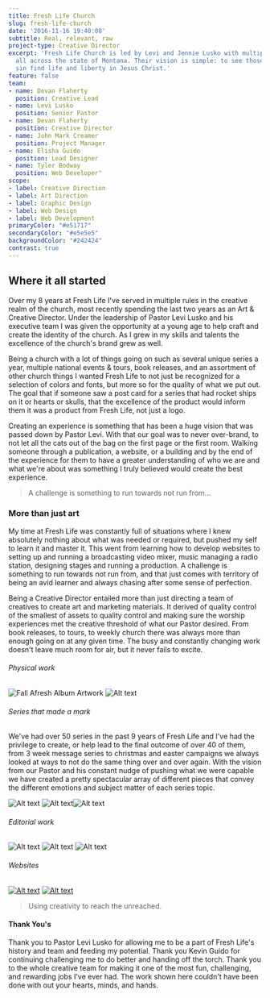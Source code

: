 ```yaml
---
title: Fresh Life Church
slug: fresh-life-church
date: '2016-11-16 19:40:08'
subtitle: Real, relevant, raw
project-type: Creative Director
excerpt: 'Fresh Life Church is led by Levi and Jennie Lusko with multiple campuses
  all across the state of Montana. Their vision is simple: to see those stranded in
  sin find life and liberty in Jesus Christ.'
feature: false
team:
- name: Devan Flaherty
  position: Creative Lead
- name: Levi Lusko
  position: Senior Pastor
- name: Devan Flaherty
  position: Creative Director
- name: John Mark Creamer
  position: Project Manager
- name: Elisha Guido
  position: Lead Designer
- name: Tyler Bodway
  position: Web Developer"
scope:
- label: Creative Direction
- label: Art Direction
- label: Graphic Design
- label: Web Design
- label: Web Development
primaryColor: "#e51717"
secondaryColor: "#e5e5e5"
backgroundColor: "#242424"
contrast: true
---
```

## Where it all started

Over my 8 years at Fresh Life I've served in multiple rules in the creative realm of the church, most recently spending the last two years as an Art & Creative Director. Under the leadership of Pastor Levi Lusko and his executive team I was given the opportunity at a young age to help craft and create the identity of the church. As I grew in my skills and talents the excellence of the church's brand grew as well.

Being a church with a lot of things going on such as several unique series a year, multiple national events & tours, book releases, and an assortment of other church things I wanted Fresh Life to not just be recognized for a selection of colors and fonts, but more so for the quality of what we put out. The goal that if someone saw a post card for a series that had rocket ships on it or hearts or skulls, that the excellence of the product would inform them it was a product from Fresh Life, not just a logo.

Creating an experience is something that has been a huge vision that was passed down by Pastor Levi. With that our goal was to never over-brand, to not let all the cats out of the bag on the first page or the first room. Walking someone through a publication, a website, or a building and by the end of the experience for them to have a greater understanding of who we are and what we're about was something I truly believed would create the best experience.

> A challenge is something to run towards not run from...

### More than just art

My time at Fresh Life was constantly full of situations where I knew absolutely nothing about what was needed or required, but pushed my self to learn it and master it. This went from learning how to develop websites to setting up and running a broadcasting video mixer, music managing a radio station, designing stages and running a production. A challenge is something to run towards not run from, and that just comes with territory of being an avid learner and always chasing after some sense of perfection.

Being a Creative Director entailed more than just directing a team of creatives to create art and marketing materials. It derived of quality control of the smallest of assets to quality control and making sure the worship experiences met the creative threshold of what our Pastor desired. From book releases, to tours, to weekly church there was always more than enough going on at any given time. The busy and constantly changing work doesn't leave much room for air, but it never fails to excite.

###### Physical work

![Fall Afresh Album Artwork](http://media.saltagency.co/projects/fresh-life-church/images/cd-phys.jpg) ![Alt text](http://media.saltagency.co/projects/fresh-life-church/images/shirt-phys.jpg)

###### Series that made a mark

We've had over 50 series in the past 9 years of Fresh Life and I've had the privilege to create, or help lead to the final outcome of over 40 of them, from 3 week message series to christmas and easter campaigns we always looked at ways to not do the same thing over and over again. With the vision from our Pastor and his constant nudge of pushing what we were capable we have created a pretty spectacular array of different pieces that convey the different emotions and subject matter of each series topic.

![Alt text](http://media.saltagency.co/projects/fresh-life-church/images/six-series.jpg) ![Alt text](http://media.saltagency.co/projects/fresh-life-church/images/acb-series.jpg)![Alt text](http://media.saltagency.co/projects/fresh-life-church/images/gfg-series.jpg)

###### Editorial work

![Alt text](http://media.saltagency.co/projects/fresh-life-church/images/page1.jpg) ![Alt text](http://media.saltagency.co/projects/fresh-life-church/images/page2.jpg) ![Alt text](http://media.saltagency.co/projects/fresh-life-church/images/page3.jpg)

###### Websites

[](http://o2experience.com/)

[](http://o2experience.com/)

[](http://o2experience.com/)

[<img src="http://media.saltagency.co/projects/fresh-life-church/images/o2-site.png" alt="Alt text">](http://o2experience.com/) [<img src="http://media.saltagency.co/projects/fresh-life-church/images/flc-site.png" alt="Alt text">](http://freshlifechurch.com/)

> Using creativity to reach the unreached.

#### Thank You's

Thank you to Pastor Levi Lusko for allowing me to be a part of Fresh Life's history and team and feeding my potential. Thank you Kevin Guido for continuing challenging me to do better and handing off the torch. Thank you to the whole creative team for making it one of the most fun, challenging, and rewarding jobs I've ever had. The work shown here couldn't have been done with out your hearts, minds, and hands.
